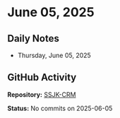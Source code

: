 ﻿# June 05, 2025

## Daily Notes

- Thursday, June 05, 2025

## GitHub Activity

**Repository:** [SSJK-CRM](https://github.com/Rupali59/SSJK-CRM)

**Status:** No commits on 2025-06-05
